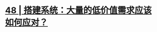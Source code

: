 # [48 | 搭建系统：大量的低价值需求应该如何应对？](https://time.geekbang.org/column/article/95469?utm_source=time_web&utm_medium=menu)



